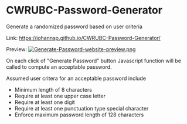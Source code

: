 # CWRUBC-Password-Generator
Generate a randomized password based on user criteria

Link:
https://johannsp.github.io/CWRUBC-Password-Generator/

Preview:
[![Generate-Password-website-preview.png](https://i.postimg.cc/LsYqQBnj/Generate-Password-website-preview.png)](https://postimg.cc/Nytf5X80)

On each click of "Generate Password" button Javascript function will be called
to compute an acceptable password.

Assumed user critera for an acceptable password include
- Minimum length of 8 characters
- Require at least one upper case letter
- Require at least one digit
- Require at least one punctuation type special character
- Enforce maximum password length of 128 characters
